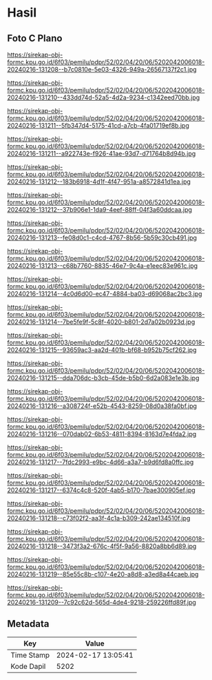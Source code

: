 # Hasil

## Foto C Plano

https://sirekap-obj-formc.kpu.go.id/6f03/pemilu/pdpr/52/02/04/20/06/5202042006018-20240216-131208--b7c0810e-5e03-4326-949a-26567137f2c1.jpg

https://sirekap-obj-formc.kpu.go.id/6f03/pemilu/pdpr/52/02/04/20/06/5202042006018-20240216-131210--433dd74d-52a5-4d2a-9234-c1342eed70bb.jpg

https://sirekap-obj-formc.kpu.go.id/6f03/pemilu/pdpr/52/02/04/20/06/5202042006018-20240216-131211--5fb347d4-5175-41cd-a7cb-4fa01719ef8b.jpg

https://sirekap-obj-formc.kpu.go.id/6f03/pemilu/pdpr/52/02/04/20/06/5202042006018-20240216-131211--a922743e-f926-41ae-93d7-d71764b8d94b.jpg

https://sirekap-obj-formc.kpu.go.id/6f03/pemilu/pdpr/52/02/04/20/06/5202042006018-20240216-131212--183b6918-4d1f-4f47-951a-a8572841d1ea.jpg

https://sirekap-obj-formc.kpu.go.id/6f03/pemilu/pdpr/52/02/04/20/06/5202042006018-20240216-131212--37b906e1-1da9-4eef-88ff-04f3a60ddcaa.jpg

https://sirekap-obj-formc.kpu.go.id/6f03/pemilu/pdpr/52/02/04/20/06/5202042006018-20240216-131213--fe08d0c1-c4cd-4767-8b56-5b59c30cb491.jpg

https://sirekap-obj-formc.kpu.go.id/6f03/pemilu/pdpr/52/02/04/20/06/5202042006018-20240216-131213--c68b7760-8835-46e7-9c4a-e1eec83e961c.jpg

https://sirekap-obj-formc.kpu.go.id/6f03/pemilu/pdpr/52/02/04/20/06/5202042006018-20240216-131214--4c0d6d00-ec47-4884-ba03-d69068ac2bc3.jpg

https://sirekap-obj-formc.kpu.go.id/6f03/pemilu/pdpr/52/02/04/20/06/5202042006018-20240216-131214--7be5fe9f-5c8f-4020-b801-2d7a02b0923d.jpg

https://sirekap-obj-formc.kpu.go.id/6f03/pemilu/pdpr/52/02/04/20/06/5202042006018-20240216-131215--93659ac3-aa2d-401b-bf68-b952b75cf262.jpg

https://sirekap-obj-formc.kpu.go.id/6f03/pemilu/pdpr/52/02/04/20/06/5202042006018-20240216-131215--dda706dc-b3cb-45de-b5b0-6d2a083e1e3b.jpg

https://sirekap-obj-formc.kpu.go.id/6f03/pemilu/pdpr/52/02/04/20/06/5202042006018-20240216-131216--a308724f-e52b-4543-8259-08d0a38fa0bf.jpg

https://sirekap-obj-formc.kpu.go.id/6f03/pemilu/pdpr/52/02/04/20/06/5202042006018-20240216-131216--070dab02-6b53-4811-8394-8163d7e4fda2.jpg

https://sirekap-obj-formc.kpu.go.id/6f03/pemilu/pdpr/52/02/04/20/06/5202042006018-20240216-131217--7fdc2993-e9bc-4d66-a3a7-b9d6fd8a0ffc.jpg

https://sirekap-obj-formc.kpu.go.id/6f03/pemilu/pdpr/52/02/04/20/06/5202042006018-20240216-131217--6374c4c8-520f-4ab5-b170-7bae300905ef.jpg

https://sirekap-obj-formc.kpu.go.id/6f03/pemilu/pdpr/52/02/04/20/06/5202042006018-20240216-131218--c73f02f2-aa3f-4c1a-b309-242ae134510f.jpg

https://sirekap-obj-formc.kpu.go.id/6f03/pemilu/pdpr/52/02/04/20/06/5202042006018-20240216-131218--3473f3a2-676c-4f5f-9a56-8820a8bb6d89.jpg

https://sirekap-obj-formc.kpu.go.id/6f03/pemilu/pdpr/52/02/04/20/06/5202042006018-20240216-131219--85e55c8b-c107-4e20-a8d8-a3ed8a44caeb.jpg

https://sirekap-obj-formc.kpu.go.id/6f03/pemilu/pdpr/52/02/04/20/06/5202042006018-20240216-131209--7c92c62d-565d-4de4-9218-259226ffd89f.jpg


## Metadata

| Key        | Value               |
| ---------- | ------------------- |
| Time Stamp | 2024-02-17 13:05:41 |
| Kode Dapil | 5202                |



